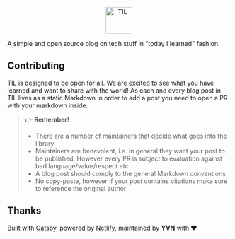 <p align="center">
  <img alt="TIL" src="https://github.com/tterian/til.academy/blob/master/content/assets/til-icon.png" width="60" />
</p>

A simple and open source blog on tech stuff in "today I learned" fashion.

## Contributing

TIL is designed to be open for all. We are excited to see what you have learned and want to share with the world!
As each and every blog post in TIL lives as a static Markdown in order to add a post you need to open a PR with your markdown inside.

> 👉 **Remember\!**
> * There are a number of maintainers that decide what goes into the library
> * Maintainers are benevolent, i.e. in general they want your post to be published. However every PR is subject to evaluation against bad language/value/respect etc.
> * A blog post should comply to the general Markdown conventions
> * No copy-paste, however if your post contains citations make sure to reference the original author

## Thanks

Built with [Gatsby](https://www.gatsbyjs.org/), powered by [Netlify](https://www.netlify.com/), maintained by **YVN** with :heart:

